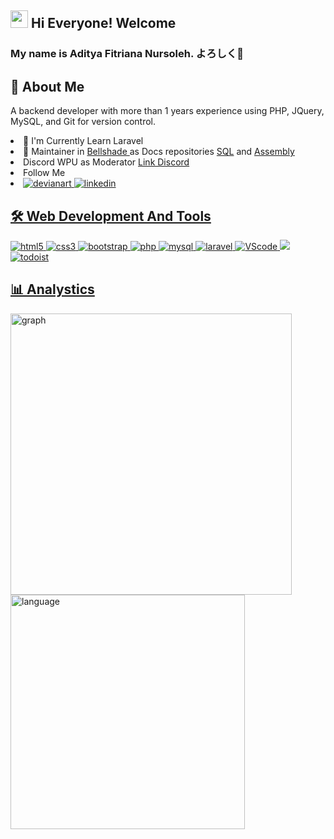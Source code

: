 <h2> <img src="https://media.giphy.com/media/hvRJCLFzcasrR4ia7z/giphy.gif" width="28"> Hi Everyone! Welcome</h2>
<h3> My name is Aditya Fitriana Nursoleh. よろしく👋 </h3>

## 📝 About Me
A backend developer with more than 1 years experience using PHP, JQuery, MySQL, and Git for version control. <br>
<li> 📖 I'm Currently Learn Laravel </li>
<li> 📝 Maintainer in <a href="https://github.com/bellshade"> Bellshade </a> as Docs repositories <a href="https://github.com/bellshade/SQL">SQL</a> and <a href="https://github.com/bellshade/Assembly">Assembly</a></li>
<li> Discord WPU as Moderator <a href="https://discord.com/invite/S4rrXQU"> Link Discord </a></li>
<li> Follow Me <br> </li>
<li>
<a href="https://www.deviantart.com/adityafns"> <img src="https://img.shields.io/badge/DeviantArt-05CC47?style=for-the-badge&logo=deviantart&logoColor=white" alt="devianart"> </a>
<a href="www.linkedin.com/in/aditya-fitriana-nursoleh-402a12142"> <img src="https://img.shields.io/badge/LinkedIn-0077B5?style=for-the-badge&logo=linkedin&logoColor=white" alt="linkedin">
</li>

## 🛠 Web Development And Tools
<img src="https://img.shields.io/badge/HTML5-E34F26?style=for-the-badge&logo=html5&logoColor=white" alt="html5">
<img src="https://img.shields.io/badge/CSS3-1572B6?style=for-the-badge&logo=css3&logoColor=white" alt="css3">
<img src="https://img.shields.io/badge/Bootstrap-563D7C?style=for-the-badge&logo=bootstrap&logoColor=white" alt="bootstrap">
<img src="https://img.shields.io/badge/PHP-777BB4?style=for-the-badge&logo=php&logoColor=white" alt="php">
<img src="https://img.shields.io/badge/MySQL-005C84?style=for-the-badge&logo=mysql&logoColor=white" alt="mysql">
<img src="https://img.shields.io/badge/Laravel-FF2D20?style=for-the-badge&logo=laravel&logoColor=white" alt="laravel">
<img src="https://img.shields.io/badge/Visual_Studio_Code-0078D4?style=for-the-badge&logo=visual%20studio%20code&logoColor=white" alt="VScode">
<img src="https://img.shields.io/badge/apache%20netbeans-1B6AC6?style=for-the-badge&logo=apache%20netbeans%20IDE&logoColor=white">
<img src="https://img.shields.io/badge/Todoist-E44332?style=for-the-badge&logo=todoist&logoColor=white" alt="todoist">

## 📊 Analystics
<img alt="graph" src="https://github-readme-streak-stats.herokuapp.com?user=AdityaFitrianaNS" width="450"/>
<img alt="language" src="https://github-readme-stats.vercel.app/api/top-langs/?username=AdityaFitrianaNS&layout=compact" width="375"/>

